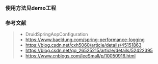 ### 使用方法见demo工程

### 参考文献
>* DruidSpringAopConfiguration
>* https://www.baeldung.com/spring-performance-logging
>* https://blog.csdn.net/cxh5060/article/details/45151863
>* https://blog.csdn.net/qq_26525215/article/details/52422395
>* https://www.cnblogs.com/leeSmall/p/10050916.html
